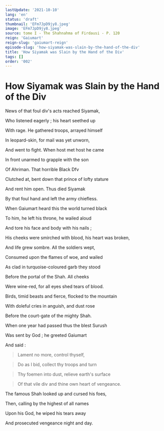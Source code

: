 ```yaml
---
lastUpdate: '2021-10-10'
lang: 'en'
status: 'draft'
thumbnail: 'EFm7JpD9jy8.jpeg'
image: 'EFm7JpD9jy8.jpeg'
source: tome I - The Shahnahma of Firdausi - P. 120
reign: 'Gaiumart'
reign-slug: 'gaiumart-reign'
episode-slug: 'how-siyamak-was-slain-by-the-hand-of-the-div'
title: 'How Siyamak was Slain by the Hand of the Div'
tags: []
order: '002'
---
```


<!-- LTeX: language=en -->

# How Siyamak was Slain by the Hand of the Div

News of that foul div's acts reached Siyamak,

Who listened eagerly ; his heart seethed up

With rage. He gathered troops, arrayed himself

In leopard-skin, for mail was yet unworn,

And went to fight. When host met host he came

In front unarmed to grapple with the son

Of Ahriman. That horrible Black Dfv

Clutched at, bent down that prince of lofty stature

And rent him open. Thus died Siyamak

By that foul hand and left the army chiefless.

When Gaiumart heard this the world turned black

To him, he left his throne, he wailed aloud

And tore his face and body with his nails ;

His cheeks were smirched with blood, his heart was broken,

And life grew sombre. All the soldiers wept,

Consumed upon the flames of woe, and wailed

As clad in turquoise-coloured garb they stood

Before the portal of the Shah. All cheeks

Were wine-red, for all eyes shed tears of blood.

Birds, timid beasts and fierce, flocked to the mountain

With doleful cries in anguish, and dust rose

Before the court-gate of the mighty Shah.

When one year had passed thus the blest Surush

Was sent by God ; he greeted Gaiumart

And said :

> Lament no more, control thyself,

>

> Do as I bid, collect thy troops and turn

>

> Thy foemen into dust, relieve earth's surface

>

> Of that vile div and thine own heart of vengeance.

The famous Shah looked up and cursed his foes,

Then, calling by the highest of all names

Upon his God, he wiped his tears away

And prosecuted vengeance night and day.
